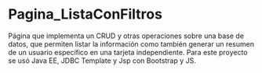 # Pagina_ListaConFiltros
Página que implementa un CRUD y otras operaciones sobre una base de datos, que permiten listar la información como también generar un resumen de un usuario específico en una tarjeta independiente. Para este proyecto se usó Java EE, JDBC Template y Jsp con Bootstrap y JS.
